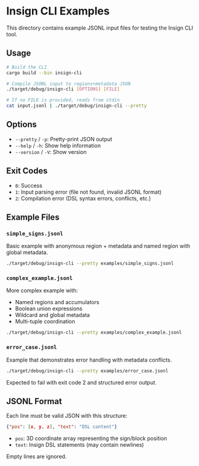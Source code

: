 # Insign CLI Examples

This directory contains example JSONL input files for testing the Insign CLI tool.

## Usage

```bash
# Build the CLI
cargo build --bin insign-cli

# Compile JSONL input to regions+metadata JSON
./target/debug/insign-cli [OPTIONS] [FILE]

# If no FILE is provided, reads from stdin
cat input.jsonl | ./target/debug/insign-cli --pretty
```

## Options

- `--pretty` / `-p`: Pretty-print JSON output
- `--help` / `-h`: Show help information
- `--version` / `-V`: Show version

## Exit Codes

- `0`: Success
- `1`: Input parsing error (file not found, invalid JSONL format)
- `2`: Compilation error (DSL syntax errors, conflicts, etc.)

## Example Files

### `simple_signs.jsonl`
Basic example with anonymous region + metadata and named region with global metadata.

```bash
./target/debug/insign-cli --pretty examples/simple_signs.jsonl
```

### `complex_example.jsonl`
More complex example with:
- Named regions and accumulators
- Boolean union expressions
- Wildcard and global metadata
- Multi-tuple coordination

```bash
./target/debug/insign-cli --pretty examples/complex_example.jsonl
```

### `error_case.jsonl`
Example that demonstrates error handling with metadata conflicts.

```bash
./target/debug/insign-cli --pretty examples/error_case.jsonl
```

Expected to fail with exit code 2 and structured error output.

## JSONL Format

Each line must be valid JSON with this structure:

```json
{"pos": [x, y, z], "text": "DSL content"}
```

- `pos`: 3D coordinate array representing the sign/block position
- `text`: Insign DSL statements (may contain newlines)

Empty lines are ignored.

